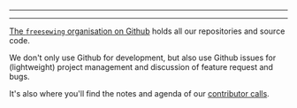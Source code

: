 ***

***

[The `freesewing` organisation on Github](https://github.com/freesewing/)
holds all our repositories and source code.

We don't only use Github for development, but also use Github issues for (lightweight)
project management and discussion of feature request and bugs.

It's also where you'll find the notes and agenda of our [contributor calls](/community/calls/).
